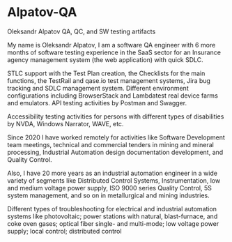 # Alpatov-QA
Oleksandr Alpatov QA, QC, and SW testing artifacts

My name is Oleksandr Alpatov, I am a software QA engineer with 6 more months of software testing experience in the SaaS sector for an Insurance agency management system (the web application) with quick SDLC. 

STLC support with the Test Plan creation, the Checklists for the main functions, the TestRail and qase.io test management systems, Jira bug tracking and SDLC management system. Different environment configurations including BrowserStack and Lambdatest real device farms and emulators. API testing activities by Postman and Swagger.

Accessibility testing activities for persons with different types of disabilities by NVDA, Windows Narrator, WAVE, etc.

Since 2020 I have worked remotely for activities like Software Development team meetings, technical and commercial tenders in mining and mineral processing, Industrial Automation design documentation development, and Quality Control.

Also, I have 20 more years as an industrial automation engineer in a wide variety of segments like Distributed Control Systems, Instrumentation, low and medium voltage power supply, ISO 9000 series Quality Control, 5S system management, and so on in metallurgical and mining industries.

Different types of troubleshooting for electrical and industrial automation systems like photovoltaic; power stations with natural, blast-furnace, and coke oven gases; optical fiber single- and multi-mode; low voltage power supply; local control; distributed control

